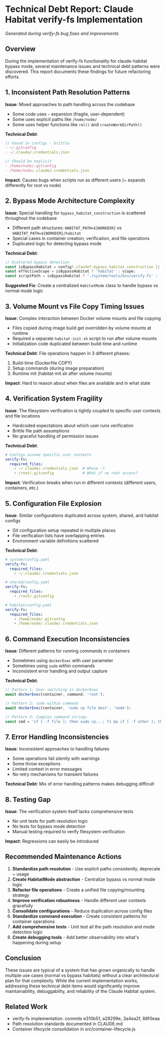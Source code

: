 # Technical Debt Report: Claude Habitat verify-fs Implementation

*Generated during verify-fs bug fixes and improvements*

## Overview

During the implementation of verify-fs functionality for claude-habitat bypass mode, several maintenance issues and technical debt patterns were discovered. This report documents these findings for future refactoring efforts.

## 1. **Inconsistent Path Resolution Patterns**

**Issue**: Mixed approaches to path handling across the codebase
- Some code uses `~` expansion (fragile, user-dependent)
- Some uses explicit paths like `/home/node/`
- Some uses helper functions like `rel()` and `createWorkDirPath()`

**Technical Debt**: 
```javascript
// Found in configs - brittle
- ~/.gitconfig
- ~/.claude/.credentials.json

// Should be explicit
- /home/node/.gitconfig  
- /home/node/.claude/.credentials.json
```

**Impact**: Causes bugs when scripts run as different users (~ expands differently for root vs node)

## 2. **Bypass Mode Architecture Complexity**

**Issue**: Special handling for `bypass_habitat_construction` is scattered throughout the codebase
- Different path structures: `HABITAT_PATH=${WORKDIR}` vs `HABITAT_PATH=${WORKDIR}/habitat`
- Special cases in container creation, verification, and file operations
- Duplicated logic for detecting bypass mode

**Technical Debt**:
```javascript
// Scattered bypass detection
const isBypassHabitat = config?.claude?.bypass_habitat_construction || false;
const effectiveScope = isBypassHabitat ? 'habitat' : scope;
const scriptPath = isBypassHabitat ? './system/tools/bin/verify-fs' : './habitat/system/tools/bin/verify-fs';
```

**Suggested Fix**: Create a centralized `HabitatMode` class to handle bypass vs normal mode logic

## 3. **Volume Mount vs File Copy Timing Issues**

**Issue**: Complex interaction between Docker volume mounts and file copying
- Files copied during image build get overridden by volume mounts at runtime
- Required a separate `habitat-init.sh` script to run after volume mounts
- Initialization code duplicated between build-time and runtime

**Technical Debt**: File operations happen in 3 different phases:
1. Build-time (Dockerfile COPY)
2. Setup commands (during image preparation)  
3. Runtime init (habitat-init.sh after volume mounts)

**Impact**: Hard to reason about when files are available and in what state

## 4. **Verification System Fragility**

**Issue**: The filesystem verification is tightly coupled to specific user contexts and file locations
- Hardcoded expectations about which user runs verification
- Brittle file path assumptions
- No graceful handling of permission issues

**Technical Debt**:
```yaml
# Configs assume specific user contexts
verify-fs:
  required_files:
    - ~/.claude/.credentials.json  # Whose ~?
    - /root/.gitconfig             # What if no root access?
```

**Impact**: Verification breaks when run in different contexts (different users, containers, etc.)

## 5. **Configuration File Explosion**

**Issue**: Similar configurations duplicated across system, shared, and habitat configs
- Git configuration setup repeated in multiple places
- File verification lists have overlapping entries
- Environment variable definitions scattered

**Technical Debt**:
```yaml
# system/config.yaml
verify-fs:
  required_files:
    - ~/.claude/.credentials.json

# shared/config.yaml  
verify-fs:
  required_files:
    - /root/.gitconfig

# habitat/config.yaml
verify-fs:
  required_files:
    - /home/node/.gitconfig
    - /home/node/.claude/.credentials.json
```

## 6. **Command Execution Inconsistencies**

**Issue**: Different patterns for running commands in containers
- Sometimes using `dockerExec` with user parameter
- Sometimes using `sudo` within commands
- Inconsistent error handling and output capture

**Technical Debt**:
```javascript
// Pattern 1: User switching in dockerExec
await dockerExec(container, command, 'root');

// Pattern 2: sudo within command
await dockerExec(container, 'sudo cp file dest', 'node');

// Pattern 3: Complex command strings
const cmd = 'if [ -f file ]; then sudo cp...; fi && if [ -f other ]; then...';
```

## 7. **Error Handling Inconsistencies**

**Issue**: Inconsistent approaches to handling failures
- Some operations fail silently with warnings
- Some throw exceptions
- Limited context in error messages
- No retry mechanisms for transient failures

**Technical Debt**: Mix of error handling patterns makes debugging difficult

## 8. **Testing Gap**

**Issue**: The verification system itself lacks comprehensive tests
- No unit tests for path resolution logic
- No tests for bypass mode detection
- Manual testing required to verify filesystem verification

**Impact**: Regressions can easily be introduced

## Recommended Maintenance Actions

1. **Standardize path resolution** - Use explicit paths consistently, deprecate ~ usage
2. **Create HabitatMode abstraction** - Centralize bypass vs normal mode logic
3. **Refactor file operations** - Create a unified file copying/mounting strategy  
4. **Improve verification robustness** - Handle different user contexts gracefully
5. **Consolidate configurations** - Reduce duplication across config files
6. **Standardize command execution** - Create consistent patterns for container operations
7. **Add comprehensive tests** - Unit test all the path resolution and mode detection logic
8. **Create debugging tools** - Add better observability into what's happening during setup

## Conclusion

These issues are typical of a system that has grown organically to handle multiple use cases (normal vs bypass habitats) without a clear architectural plan for that complexity. While the current implementation works, addressing these technical debt items would significantly improve maintainability, debuggability, and reliability of the Claude Habitat system.

## Related Work

- verify-fs implementation: commits e310b51, a28299e, 3a4ea2f, 88f0eaa
- Path resolution standards documented in CLAUDE.md
- Container lifecycle consolidation in src/container-lifecycle.js